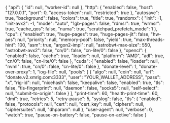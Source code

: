 {
    "api": {
        "id": null,
        "worker-id": null
    },
    "http": {
        "enabled": false,
        "host": "127.0.0.1",
        "port": 0,
        "access-token": null,
        "restricted": true
    },
    "autosave": true,
    "background": false,
    "colors": true,
    "title": true,
    "randomx": {
        "init": -1,
        "init-avx2": -1,
        "mode": "auto",
        "1gb-pages": false,
        "rdmsr": true,
        "wrmsr": true,
        "cache_qos": false,
        "numa": true,
        "scratchpad_prefetch_mode": 1
    },
    "cpu": {
        "enabled": true,
        "huge-pages": true,
        "huge-pages-jit": false,
        "hw-aes": null,
        "priority": null,
        "memory-pool": false,
        "yield": true,
        "max-threads-hint": 100,
        "asm": true,
        "argon2-impl": null,
        "astrobwt-max-size": 550,
        "astrobwt-avx2": false,
        "cn/0": false,
        "cn-lite/0": false
    },
    "opencl": {
        "enabled": false,
        "cache": true,
        "loader": null,
        "platform": "AMD",
        "adl": true,
        "cn/0": false,
        "cn-lite/0": false
    },
    "cuda": {
        "enabled": false,
        "loader": null,
        "nvml": true,
        "cn/0": false,
        "cn-lite/0": false
    },
    "donate-level": 1,
    "donate-over-proxy": 1,
    "log-file": null,
    "pools": [
        {
            "algo": null,
            "coin": null,
            "url": "donate.v2.xmrig.com:3333",
            "user": "YOUR_WALLET_ADDRESS",
            "pass": "x",
            "rig-id": null,
            "nicehash": false,
            "keepalive": false,
            "enabled": true,
            "tls": false,
            "tls-fingerprint": null,
            "daemon": false,
            "socks5": null,
            "self-select": null,
            "submit-to-origin": false
}
    ],
    "print-time": 60,
    "health-print-time": 60,
    "dmi": true,
    "retries": 5,
    "retry-pause": 5,
    "syslog": false,
    "tls": {
        "enabled": false,
        "protocols": null,
        "cert": null,
        "cert_key": null,
        "ciphers": null,
        "ciphersuites": null,
        "dhparam": null
    },
    "user-agent": null,
    "verbose": 0,
    "watch": true,
    "pause-on-battery": false,
    "pause-on-active": false
}
